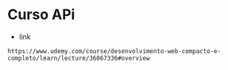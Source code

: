 # Curso APi

* link
```
https://www.udemy.com/course/desenvolvimento-web-compacto-e-completo/learn/lecture/36067336#overview
```